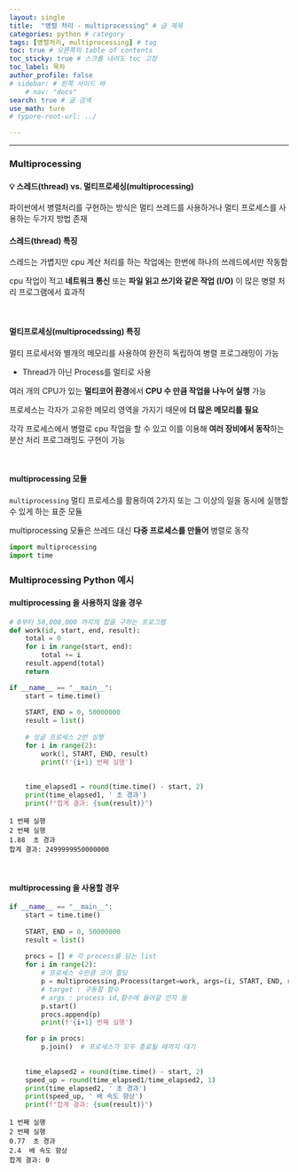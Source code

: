 ```yaml
---
layout: single
title:  "병렬 처리 - multiprocessing" # 글 제목
categories: python # category
tags: [병렬처리, multiprocessing] # tag
toc: true # 오른쪽의 table of contents
toc_sticky: true # 스크롤 내려도 toc 고정
toc_label: 목차
author_profile: false
# sidebar: # 왼쪽 사이드 바
    # nav: "docs"
search: true # 글 검색
use_math: ture
# typore-root-url: ../

---
```


****



### Multiprocessing

#### 💡 스레드(thread) vs. 멀티프로세싱(multiprocessing)

파이썬에서 병렬처리를 구현하는 방식은 멀티 쓰레드를 사용하거나 멀티 프로세스를 사용하는 두가지 방법 존재 <br>



####  스레드(thread) 특징

스레드는 가볍지만 cpu 계산 처리를 하는 작업에는 한번에 하나의 쓰레드에서만 작동함 <br>

cpu 작업이 적고 **네트워크 통신** 또는 **파일 읽고 쓰기와 같은 작업 (I/O)** 이 많은 병렬 처리 프로그램에서 효과적



<br>



#### 멀티프로세싱(multiprocedssing) 특징

멀티 프로세서와 별개의 메모리를 사용하여 완전히 독립하여 병렬 프로그래밍이 가능  <br>

- Thread가 아닌 Process를 멀티로 사용 

여러 개의 CPU가 있는 **멀티코어 환경**에서 **CPU 수 만큼 작업을 나누어 실행** 가능 <br>

프로세스는 각자가 고유한 메모리 영역을 가지기 때문에 **더 많은 메모리를 필요** <br>

각각 프로세스에서 병렬로 cpu 작업을 할 수 있고 이를 이용해 **여러 장비에서 동작**하는 분산 처리 프로그래밍도 구현이 가능



<br>



#### multiprocessing 모듈 

`multiprocessing` 멀티 프로세스를 활용하여 2가지 또는 그 이상의 일을 동시에 실행할 수 있게 하는 표준 모듈

multiprocessing 모듈은 쓰레드 대신 **다중 프로세스를 만들어** 병렬로 동작


```python
import multiprocessing
import time
```



### Multiprocessing Python 예시

#### multiprocessing 을 사용하지 않을 경우


```python
# 0부터 50,000,000 까지의 합을 구하는 프로그램
def work(id, start, end, result):
    total = 0
    for i in range(start, end):
        total += i
    result.append(total)
    return
```


```python
if __name__ == "__main__":
    start = time.time()
    
    START, END = 0, 50000000
    result = list()
    
    # 싱글 프로세스 2번 실행
    for i in range(2):
        work(1, START, END, result)
        print(f'{i+1} 번째 실행')
        
    
    time_elapsed1 = round(time.time() - start, 2)
    print(time_elapsed1, ' 초 경과')
    print(f"합계 결과: {sum(result)}")
```

    1 번째 실행
    2 번째 실행
    1.88  초 경과
    합계 결과: 2499999950000000



<br>

#### multiprocessing 을 사용할 경우


```python
if __name__ == "__main__":
    start = time.time()
    
    START, END = 0, 50000000
    result = list()
    
    procs = [] # 각 process를 담는 list
    for i in range(2):
        # 프로세스 수만큼 코어 할당
        p = multiprocessing.Process(target=work, args=(i, START, END, result))
        # target : 구동할 함수
        # args : process id,함수에 들어갈 인자 들 
        p.start()
        procs.append(p)
        print(f'{i+1} 번째 실행')

    for p in procs:
        p.join()  # 프로세스가 모두 종료될 때까지 대기
        
        
    time_elapsed2 = round(time.time() - start, 2)
    speed_up = round(time_elapsed1/time_elapsed2, 1)
    print(time_elapsed2, ' 초 경과')
    print(speed_up, ' 배 속도 향상')
    print(f"합계 결과: {sum(result)}")
```

    1 번째 실행
    2 번째 실행
    0.77  초 경과
    2.4  배 속도 향상
    합계 결과: 0

